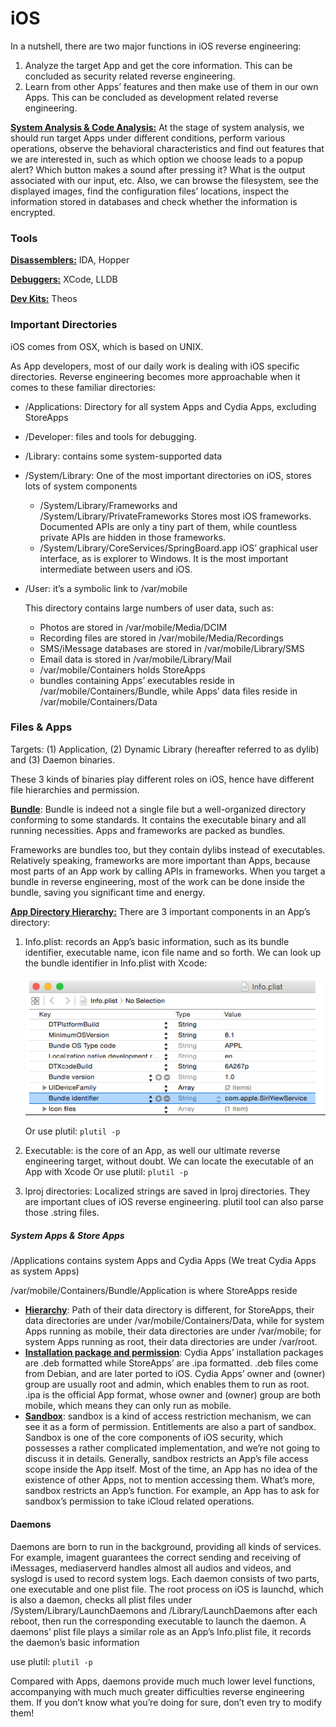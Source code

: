 # iOS 

In a nutshell, there are two major functions in iOS reverse engineering:

1. Analyze the target App and get the core information. This can be concluded as security related reverse engineering.
2. Learn from other Apps’ features and then make use of them in our own Apps. This can be concluded as development related reverse engineering.

<u>**System Analysis & Code Analysis:**</u> At the stage of system analysis, we should run target Apps under different conditions, perform various operations, observe the behavioral characteristics and find out features that we are interested in, such as which option we choose leads to a popup alert? Which button makes a sound after pressing it? What is the output associated with our input, etc. Also, we can browse the filesystem, see the displayed images, find the configuration files’ locations, inspect the information stored in databases and check whether the information is encrypted.



### Tools

**<u>Disassemblers:</u>** IDA, Hopper

**<u>Debuggers:</u>** XCode, LLDB

**<u>Dev Kits:</u>** Theos



### Important Directories

iOS comes from OSX, which is based on UNIX. 

As App developers, most of our daily work is dealing with iOS specific directories. Reverse engineering becomes more approachable when it comes to these familiar directories:

- /Applications: Directory for all system Apps and Cydia Apps, excluding StoreApps

- /Developer: files and tools for debugging.

- /Library: contains some system-supported data

- /System/Library: One of the most important directories on iOS, stores lots of system components 

  - /System/Library/Frameworks and /System/Library/PrivateFrameworks
    Stores most iOS frameworks. Documented APIs are only a tiny part of them, while countless private APIs are hidden in those frameworks.
  - /System/Library/CoreServices/SpringBoard.app
    iOS’ graphical user interface, as is explorer to Windows. It is the most important intermediate between users and iOS.

- /User: it’s a symbolic link to /var/mobile

  This directory contains large numbers of user data, such as:

  - Photos are stored in /var/mobile/Media/DCIM
  - Recording files are stored in /var/mobile/Media/Recordings
  - SMS/iMessage databases are stored in /var/mobile/Library/SMS
  - Email data is stored in /var/mobile/Library/Mail
  - /var/mobile/Containers holds StoreApps
  - bundles containing Apps’ executables reside in
    /var/mobile/Containers/Bundle, while Apps’ data files reside in
    /var/mobile/Containers/Data



### Files & Apps

Targets: (1) Application, (2) Dynamic Library (hereafter referred to as dylib) and (3) Daemon binaries.

These 3 kinds of binaries play different roles on iOS, hence have different file hierarchies and permission.

**<u>Bundle</u>**: Bundle is indeed not a single file but a well-organized directory conforming to some standards. It contains the executable binary and all running necessities. Apps and frameworks are packed as bundles.

Frameworks are bundles too, but they contain dylibs instead of executables. Relatively
speaking, frameworks are more important than Apps, because most parts of an App work by calling APIs in frameworks. When you target a bundle in reverse engineering, most of the work can be done inside the bundle, saving you significant time and energy.

**<u>App Directory Hierarchy:</u>** There are 3 important components in an App’s directory:

1. Info.plist: records an App’s basic information, such as its bundle identifier, executable name, icon file name and so forth. We can look up the bundle
   identifier in Info.plist with Xcode:

   ![infoplist](./screenshots/infoplist.png)

   

   Or use plutil: `plutil -p`

2. Executable: is the core of an App, as well our ultimate reverse engineering target, without doubt. We can locate the executable of an App with Xcode
   Or use plutil: `plutil -p`

3. lproj directories: Localized strings are saved in lproj directories. They are important clues of iOS reverse engineering. plutil tool can also parse those .string files.



##### System Apps & Store Apps

/Applications contains system Apps and Cydia Apps (We treat Cydia Apps as system Apps)

/var/mobile/Containers/Bundle/Application is where StoreApps reside

- **<u>Hierarchy</u>**: Path of their data directory is different, for StoreApps, their data directories are under /var/mobile/Containers/Data, while for system Apps running as mobile, their data directories are under /var/mobile; for system Apps running as root, their data directories are under /var/root.
- **<u>Installation package and permission</u>**: Cydia Apps’ installation packages are .deb formatted while StoreApps’ are .ipa formatted. .deb files come from Debian, and are later ported to iOS. Cydia Apps’ owner and (owner) group are usually root and admin, which enables them to run as root. .ipa is the official App format, whose owner and (owner) group are both mobile, which means they can only run as mobile.
- **<u>Sandbox</u>**: sandbox is a kind of access restriction mechanism, we can see it as a form of permission. Entitlements are also a part of sandbox. Sandbox is one of the core components of iOS security, which possesses a rather complicated implementation, and we’re not going to discuss it in details. Generally, sandbox restricts an App’s file access scope inside the App itself. Most of the time, an App has no idea of the existence of other Apps, not to mention accessing them. What’s more, sandbox restricts an App’s function. For example, an App has to ask for sandbox’s permission to take iCloud related operations.



#### Daemons

Daemons are born to run in the background, providing all kinds of services. For example, imagent guarantees the correct sending and receiving of iMessages, mediaserverd handles almost all audios and videos, and syslogd is used to record system logs. Each daemon consists of two parts, one executable and one plist file. The root process on iOS is launchd, which is also a daemon, checks all plist files under /System/Library/LaunchDaemons and /Library/LaunchDaemons after each reboot, then run the corresponding executable to launch the daemon. A daemons’ plist file plays a similar role as an App’s Info.plist file, it records the daemon’s basic information

use plutil: `plutil -p`

Compared with Apps, daemons provide much much lower level functions, accompanying with much much greater difficulties reverse engineering them. If you don’t know what you’re doing for sure, don’t even try to modify them!